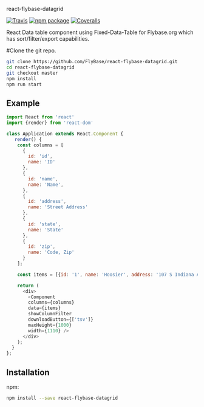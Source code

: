 react-flybase-datagrid

[![Travis][build-badge]][build]
[![npm package][npm-badge]][npm]
[![Coveralls][coveralls-badge]][coveralls]

React Data table component using Fixed-Data-Table for Flybase.org which has sort/filter/export capabilities.

#Clone the git repo.

```bash
git clone https://github.com/FlyBase/react-flybase-datagrid.git
cd react-flybase-datagrid 
git checkout master
npm install
npm run start
```
## Example
```javascript
import React from 'react'
import {render} from 'react-dom'

class Application extends React.Component {
   render() {
    const columns = [
      {
        id: 'id',
        name: 'ID'
      }, 
      {
        id: 'name',
        name: 'Name',
      }, 
      {
        id: 'address',
        name: 'Street Address'
      }, 
      {
        id: 'state',
        name: 'State'
      }, 
      {
        id: 'zip',
        name: 'Code, Zip'
      }
    ];

    const items = [{id: '1', name: 'Hoosier', address: '107 S Indiana Ave', state: 'IN', zip: '47405'}];

    return (
      <div>
        <Component  
        columns={columns} 
        data={items}
        showColumnFilter
        downloadButton={['tsv']}
        maxHeight={1000}
        width={1110} />
      </div>
    );      
  }
};
```

## Installation

npm:
```bash
npm install --save react-flybase-datagrid
```

[build-badge]: https://img.shields.io/travis/user/repo/master.png?style=flat-square
[build]: https://travis-ci.org/user/repo

[npm-badge]: https://img.shields.io/npm/v/npm-package.png?style=flat-square
[npm]: https://www.npmjs.org/package/npm-package

[coveralls-badge]: https://img.shields.io/coveralls/user/repo/master.png?style=flat-square
[coveralls]: https://coveralls.io/github/user/repo
